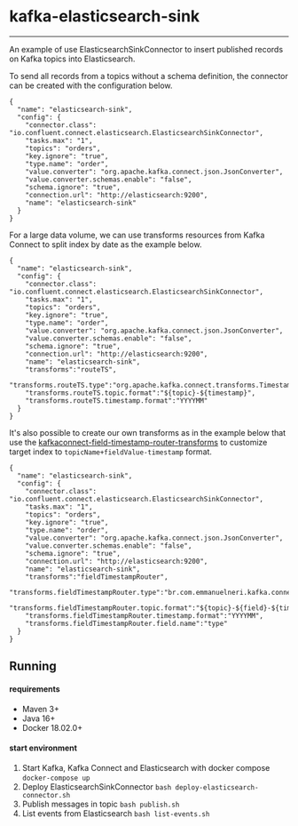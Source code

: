 # kafka-elasticsearch-sink

----

An example of use ElasticsearchSinkConnector to insert published records on Kafka topics into Elasticsearch.


To send all records from a topics without a schema definition, the connector can be created with the configuration below.
```
{
  "name": "elasticsearch-sink",
  "config": {
    "connector.class": "io.confluent.connect.elasticsearch.ElasticsearchSinkConnector",
    "tasks.max": "1",
    "topics": "orders",
    "key.ignore": "true",
    "type.name": "order",
    "value.converter": "org.apache.kafka.connect.json.JsonConverter",
    "value.converter.schemas.enable": "false",
    "schema.ignore": "true",
    "connection.url": "http://elasticsearch:9200",
    "name": "elasticsearch-sink"
  }
}
```

For a large data volume, we can use transforms resources from Kafka Connect to split index by date as the example below.
```
{
  "name": "elasticsearch-sink",
  "config": {
    "connector.class": "io.confluent.connect.elasticsearch.ElasticsearchSinkConnector",
    "tasks.max": "1",
    "topics": "orders",
    "key.ignore": "true",
    "type.name": "order",
    "value.converter": "org.apache.kafka.connect.json.JsonConverter",
    "value.converter.schemas.enable": "false",
    "schema.ignore": "true",
    "connection.url": "http://elasticsearch:9200",
    "name": "elasticsearch-sink",
    "transforms":"routeTS",
    "transforms.routeTS.type":"org.apache.kafka.connect.transforms.TimestampRouter",
    "transforms.routeTS.topic.format":"${topic}-${timestamp}",
    "transforms.routeTS.timestamp.format":"YYYYMM"
  }
}
```
It's also possible to create our own transforms as in the example below that use the [kafkaconnect-field-timestamp-router-transforms](https://github.com/emmanuelneri/kafkaconnect-field-timestamp-router-transforms) to customize target index to `topicName+fieldValue-timestamp` format.
```
{
  "name": "elasticsearch-sink",
  "config": {
    "connector.class": "io.confluent.connect.elasticsearch.ElasticsearchSinkConnector",
    "tasks.max": "1",
    "topics": "orders",
    "key.ignore": "true",
    "type.name": "order",
    "value.converter": "org.apache.kafka.connect.json.JsonConverter",
    "value.converter.schemas.enable": "false",
    "schema.ignore": "true",
    "connection.url": "http://elasticsearch:9200",
    "name": "elasticsearch-sink",
    "transforms":"fieldTimestampRouter",
    "transforms.fieldTimestampRouter.type":"br.com.emmanuelneri.kafka.connect.smt.FieldTimestampRouter",
    "transforms.fieldTimestampRouter.topic.format":"${topic}-${field}-${timestamp}",
    "transforms.fieldTimestampRouter.timestamp.format":"YYYYMM",
    "transforms.fieldTimestampRouter.field.name":"type"
  }
}
```

## Running

#### requirements

- Maven 3+
- Java 16+
- Docker 18.02.0+ 

#### start environment

1. Start Kafka, Kafka Connect and Elasticsearch with docker compose `docker-compose up`
2. Deploy ElasticsearchSinkConnector `bash deploy-elasticsearch-connector.sh`
3. Publish messages in topic `bash publish.sh`
4. List events from Elasticsearch `bash list-events.sh`

